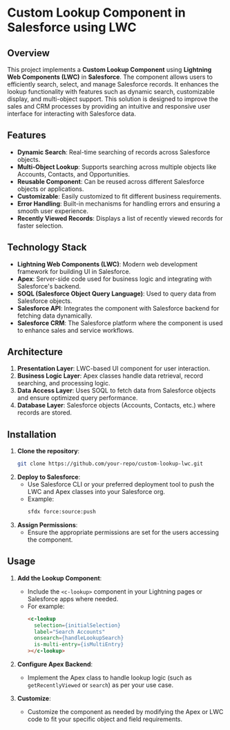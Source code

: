 # Custom Lookup Component in Salesforce using LWC

## Overview
This project implements a **Custom Lookup Component** using **Lightning Web Components (LWC)** in **Salesforce**. The component allows users to efficiently search, select, and manage Salesforce records. It enhances the lookup functionality with features such as dynamic search, customizable display, and multi-object support. This solution is designed to improve the sales and CRM processes by providing an intuitive and responsive user interface for interacting with Salesforce data.

## Features
- **Dynamic Search**: Real-time searching of records across Salesforce objects.
- **Multi-Object Lookup**: Supports searching across multiple objects like Accounts, Contacts, and Opportunities.
- **Reusable Component**: Can be reused across different Salesforce objects or applications.
- **Customizable**: Easily customized to fit different business requirements.
- **Error Handling**: Built-in mechanisms for handling errors and ensuring a smooth user experience.
- **Recently Viewed Records**: Displays a list of recently viewed records for faster selection.

## Technology Stack
- **Lightning Web Components (LWC)**: Modern web development framework for building UI in Salesforce.
- **Apex**: Server-side code used for business logic and integrating with Salesforce's backend.
- **SOQL (Salesforce Object Query Language)**: Used to query data from Salesforce objects.
- **Salesforce API**: Integrates the component with Salesforce backend for fetching data dynamically.
- **Salesforce CRM**: The Salesforce platform where the component is used to enhance sales and service workflows.

## Architecture
1. **Presentation Layer**: LWC-based UI component for user interaction.
2. **Business Logic Layer**: Apex classes handle data retrieval, record searching, and processing logic.
3. **Data Access Layer**: Uses SOQL to fetch data from Salesforce objects and ensure optimized query performance.
4. **Database Layer**: Salesforce objects (Accounts, Contacts, etc.) where records are stored.

## Installation
1. **Clone the repository**:
    ```bash
    git clone https://github.com/your-repo/custom-lookup-lwc.git
    ```
2. **Deploy to Salesforce**:
   - Use Salesforce CLI or your preferred deployment tool to push the LWC and Apex classes into your Salesforce org.
   - Example:
     ```bash
     sfdx force:source:push
     ```
3. **Assign Permissions**:
   - Ensure the appropriate permissions are set for the users accessing the component.

## Usage
1. **Add the Lookup Component**:
   - Include the `<c-lookup>` component in your Lightning pages or Salesforce apps where needed.
   - For example:
     ```html
     <c-lookup
       selection={initialSelection}
       label="Search Accounts"
       onsearch={handleLookupSearch}
       is-multi-entry={isMultiEntry}
     ></c-lookup>
     ```
   
2. **Configure Apex Backend**:
   - Implement the Apex class to handle lookup logic (such as `getRecentlyViewed` or `search`) as per your use case.
   
3. **Customize**:
   - Customize the component as needed by modifying the Apex or LWC code to fit your specific object and field requirements.
